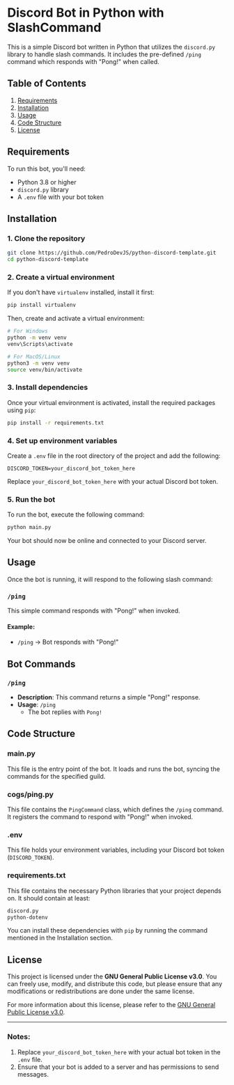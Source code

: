 # Discord Bot in Python with SlashCommand

This is a simple Discord bot written in Python that utilizes the `discord.py` library to handle slash commands. It includes the pre-defined `/ping` command which responds with "Pong!" when called.

## Table of Contents
1. [Requirements](#requirements)
2. [Installation](#installation)
3. [Usage](#usage)
4. [Code Structure](#code-structure)
5. [License](#license)

## Requirements

To run this bot, you'll need:

- Python 3.8 or higher
- `discord.py` library
- A `.env` file with your bot token

## Installation

### 1. Clone the repository

```bash
git clone https://github.com/PedroDevJS/python-discord-template.git
cd python-discord-template
```

### 2. Create a virtual environment

If you don't have `virtualenv` installed, install it first:

```bash
pip install virtualenv
```

Then, create and activate a virtual environment:

```bash
# For Windows
python -m venv venv
venv\Scripts\activate

# For MacOS/Linux
python3 -m venv venv
source venv/bin/activate
```

### 3. Install dependencies

Once your virtual environment is activated, install the required packages using `pip`:

```bash
pip install -r requirements.txt
```

### 4. Set up environment variables

Create a `.env` file in the root directory of the project and add the following:

```env
DISCORD_TOKEN=your_discord_bot_token_here
```

Replace `your_discord_bot_token_here` with your actual Discord bot token.

### 5. Run the bot

To run the bot, execute the following command:

```bash
python main.py
```

Your bot should now be online and connected to your Discord server.

## Usage

Once the bot is running, it will respond to the following slash command:

### `/ping`

This simple command responds with "Pong!" when invoked.

#### Example:

- `/ping` → Bot responds with "Pong!"

## Bot Commands

### `/ping`
- **Description**: This command returns a simple "Pong!" response.
- **Usage**: `/ping`
    - The bot replies with `Pong!`

## Code Structure

### main.py

This file is the entry point of the bot. It loads and runs the bot, syncing the commands for the specified guild.

### cogs/ping.py

This file contains the `PingCommand` class, which defines the `/ping` command. It registers the command to respond with "Pong!" when invoked.

### .env

This file holds your environment variables, including your Discord bot token (`DISCORD_TOKEN`).

### requirements.txt

This file contains the necessary Python libraries that your project depends on. It should contain at least:

```txt
discord.py
python-dotenv
```

You can install these dependencies with `pip` by running the command mentioned in the Installation section.

## License

This project is licensed under the **GNU General Public License v3.0**. You can freely use, modify, and distribute this code, but please ensure that any modifications or redistributions are done under the same license.

For more information about this license, please refer to the [GNU General Public License v3.0](https://www.gnu.org/licenses/gpl-3.0.html).

---

### Notes:

1. Replace `your_discord_bot_token_here` with your actual bot token in the `.env` file.
2. Ensure that your bot is added to a server and has permissions to send messages.